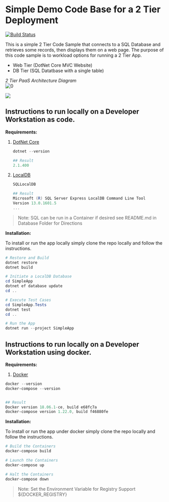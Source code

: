 # Simple Demo Code Base for a 2 Tier Deployment

[![Build Status](https://cloudcodeit.visualstudio.com/DemoStuff/_apis/build/status/danielscholl.simpleapp_2tier)](https://cloudcodeit.visualstudio.com/DemoStuff/_build/latest?definitionId=25)

This is a simple 2 Tier Code Sample that connects to a SQL Database and retrieves some records, then displays them on a web page.  The purpose of this code sample is to workload options for running a 2 Tier App.

- Web Tier  (DotNet Core MVC Website)
- DB Tier   (SQL Datatbase with a single table)

_2 Tier PaaS Architecture Diagram_  
![[0]][0]

<a href="https://portal.azure.com/#create/Microsoft.Template/uri/https%3A%2F%2Fraw.githubusercontent.com%2Fdanielscholl%2Fsimpleapp_2tier%2Fmaster%2Fazuredeploy.json" target="_blank">
    <img src="http://azuredeploy.net/deploybutton.png"/>
</a>

## Instructions to run locally on a Developer Workstation as code.

__Requirements:__

1. [DotNet Core](https://docs.microsoft.com/en-us/dotnet/core/about)

    ```powershell
    dotnet --version

    ## Result
    2.1.400
    ```

2. [LocalDB](https://docs.microsoft.com/en-us/sql/database-engine/configure-windows/sql-server-2016-express-localdb?view=sql-server-2017)  

    ```powershell
    SQLLocalDB

    ## Result   
    Microsoft (R) SQL Server Express LocalDB Command Line Tool
    Version 13.0.1601.5
    ...
    ```

> Note: SQL can be run in a Container if desired see README.md in Database Folder for Directions

__Installation:__

To install or run the app locally simply clone the repo locally and follow the instructions.

```powershell
# Restore and Build
dotnet restore
dotnet build

# Initiate a LocalDB Database
cd SimpleApp
dotnet ef database update
cd ..

# Execute Test Cases
cd SimpleApp.Tests
dotnet test
cd ..

# Run the App
dotnet run --project SimpleApp
```

## Instructions to run locally on a Developer Workstation using docker.

__Requirements:__

1. [Docker](https://www.docker.com/get-started)

```powershell
docker --version
docker-compose --version


## Result
Docker version 18.06.1-ce, build e68fc7a
docker-compose version 1.22.0, build f46880fe
```

__Installation:__

To install or run the app under docker simply clone the repo locally and follow the instructions.

```powershell
# Build the Containers
docker-compose build

# Launch the Containers
docker-compose up

# Halt the Containers
docker-compose down
```

>Note: Set the Environment Variable for Registry Support ${DOCKER_REGISTRY}

[0]: ./diagrams/architecture.png "Architecture Diagram"